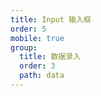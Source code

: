```yaml
---
title: Input 输入框
order: 5
mobile: true
group:
  title: 数据录入
  order: 3
  path: data
---
```


<code src="../demo/Input.jsx"></code>
<API src="../src/Input.tsx"></API>
